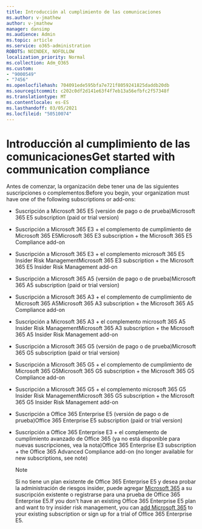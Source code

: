 ```yaml
---
title: Introducción al cumplimiento de las comunicaciones
ms.author: v-jmathew
author: v-jmathew
manager: dansimp
ms.audience: Admin
ms.topic: article
ms.service: o365-administration
ROBOTS: NOINDEX, NOFOLLOW
localization_priority: Normal
ms.collection: Adm_O365
ms.custom:
- "9000549"
- "7456"
ms.openlocfilehash: 704091ede595bfa7e721f8059241825daddb20db
ms.sourcegitcommit: c202c0df2d141e63f4f7eb13a56efbfc2f57348f
ms.translationtype: MT
ms.contentlocale: es-ES
ms.lasthandoff: 03/05/2021
ms.locfileid: "50510074"
---
```

# <a name="get-started-with-communication-compliance"></a><span data-ttu-id="f9df1-102">Introducción al cumplimiento de las comunicaciones</span><span class="sxs-lookup"><span data-stu-id="f9df1-102">Get started with communication compliance</span></span>

<span data-ttu-id="f9df1-103">Antes de comenzar, la organización debe tener una de las siguientes suscripciones o complementos:</span><span class="sxs-lookup"><span data-stu-id="f9df1-103">Before you begin, your organization must have one of the following subscriptions or add-ons:</span></span>

* <span data-ttu-id="f9df1-104">Suscripción a Microsoft 365 E5 (versión de pago o de prueba)</span><span class="sxs-lookup"><span data-stu-id="f9df1-104">Microsoft 365 E5 subscription (paid or trial version)</span></span>
* <span data-ttu-id="f9df1-105">Suscripción a Microsoft 365 E3 + el complemento de cumplimiento de Microsoft 365 E5</span><span class="sxs-lookup"><span data-stu-id="f9df1-105">Microsoft 365 E3 subscription + the Microsoft 365 E5 Compliance add-on</span></span>
* <span data-ttu-id="f9df1-106">Suscripción a Microsoft 365 E3 + el complemento microsoft 365 E5 Insider Risk Management</span><span class="sxs-lookup"><span data-stu-id="f9df1-106">Microsoft 365 E3 subscription + the Microsoft 365 E5 Insider Risk Management add-on</span></span>
* <span data-ttu-id="f9df1-107">Suscripción a Microsoft 365 A5 (versión de pago o de prueba)</span><span class="sxs-lookup"><span data-stu-id="f9df1-107">Microsoft 365 A5 subscription (paid or trial version)</span></span>
* <span data-ttu-id="f9df1-108">Suscripción a Microsoft 365 A3 + el complemento de cumplimiento de Microsoft 365 A5</span><span class="sxs-lookup"><span data-stu-id="f9df1-108">Microsoft 365 A3 subscription + the Microsoft 365 A5 Compliance add-on</span></span>
* <span data-ttu-id="f9df1-109">Suscripción a Microsoft 365 A3 + el complemento microsoft 365 A5 Insider Risk Management</span><span class="sxs-lookup"><span data-stu-id="f9df1-109">Microsoft 365 A3 subscription + the Microsoft 365 A5 Insider Risk Management add-on</span></span>
* <span data-ttu-id="f9df1-110">Suscripción a Microsoft 365 G5 (versión de pago o de prueba)</span><span class="sxs-lookup"><span data-stu-id="f9df1-110">Microsoft 365 G5 subscription (paid or trial version)</span></span>
* <span data-ttu-id="f9df1-111">Suscripción a Microsoft 365 G5 + el complemento de cumplimiento de Microsoft 365 G5</span><span class="sxs-lookup"><span data-stu-id="f9df1-111">Microsoft 365 G5 subscription + the Microsoft 365 G5 Compliance add-on</span></span>
* <span data-ttu-id="f9df1-112">Suscripción a Microsoft 365 G5 + el complemento microsoft 365 G5 Insider Risk Management</span><span class="sxs-lookup"><span data-stu-id="f9df1-112">Microsoft 365 G5 subscription + the Microsoft 365 G5 Insider Risk Management add-on</span></span>
* <span data-ttu-id="f9df1-113">Suscripción a Office 365 Enterprise E5 (versión de pago o de prueba)</span><span class="sxs-lookup"><span data-stu-id="f9df1-113">Office 365 Enterprise E5 subscription (paid or trial version)</span></span>
* <span data-ttu-id="f9df1-114">Suscripción a Office 365 Enterprise E3 + el complemento de cumplimiento avanzado de Office 365 (ya no está disponible para nuevas suscripciones, vea la nota)</span><span class="sxs-lookup"><span data-stu-id="f9df1-114">Office 365 Enterprise E3 subscription + the Office 365 Advanced Compliance add-on (no longer available for new subscriptions, see note)</span></span>

    > [!NOTE]
    > <span data-ttu-id="f9df1-115">Si no tiene un plan existente de Office 365 Enterprise E5 y desea probar la administración de riesgos insider, puede agregar [Microsoft 365](https://go.microsoft.com/fwlink/?linkid=2130508) a su suscripción existente o registrarse para una prueba de Office 365 Enterprise E5.</span><span class="sxs-lookup"><span data-stu-id="f9df1-115">If you don't have an existing Office 365 Enterprise E5 plan and want to try insider risk management, you can [add Microsoft 365](https://go.microsoft.com/fwlink/?linkid=2130508) to your existing subscription or sign up for a trial of Office 365 Enterprise E5.</span></span>

